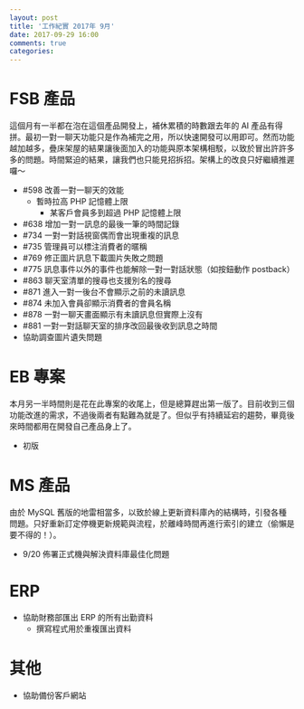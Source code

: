 ```yaml
---
layout: post
title: '工作紀實 2017年 9月'
date: 2017-09-29 16:00
comments: true
categories: 
---
```

# FSB 產品

這個月有一半都在泡在這個產品開發上，補休累積的時數跟去年的 AI 產品有得拼。最初一對一聊天功能只是作為補完之用，所以快速開發可以用即可。然而功能越加越多，疊床架屋的結果讓後面加入的功能與原本架構相駁，以致於冒出許許多多的問題。時間緊迫的結果，讓我們也只能見招拆招。架構上的改良只好繼續推遲囉～

* #598 改善一對一聊天的效能
   + 暫時拉高 PHP 記憶體上限
        - 某客戶會員多到超過 PHP 記憶體上限
* #638 增加一對一訊息的最後一筆的時間記錄
* #734 一對一對話視窗偶而會出現重複的訊息 
* #735 管理員可以標注消費者的暱稱
* #769 修正圖片訊息下載圖片失敗之問題
* #775 訊息事件以外的事件也能解除一對一對話狀態（如按鈕動作 postback）
* #863 聊天室清單的搜尋也支援別名的搜尋 
* #871 進入一對一後台不會顯示之前的未讀訊息 
* #874 未加入會員卻顯示消費者的會員名稱 
* #878 一對一聊天畫面顯示有未讀訊息但實際上沒有
* #881 一對一對話聊天室的排序改回最後收到訊息之時間
* 協助調查圖片遺失問題

# EB 專案

本月另一半時間則是花在此專案的收尾上，但是總算趕出第一版了。目前收到三個功能改進的需求，不過後兩者有點難為就是了。但似乎有持續延宕的趨勢，畢竟後來時間都用在開發自己產品身上了。

* 初版

# MS 產品

由於 MySQL 舊版的地雷相當多，以致於線上更新資料庫內的結構時，引發各種問題。只好重新訂定停機更新規範與流程，於離峰時間再進行索引的建立（偷懶是要不得的！）。

* 9/20 佈署正式機與解決資料庫最佳化問題

# ERP 

* 協助財務部匯出 ERP 的所有出勤資料
    + 撰寫程式用於重複匯出資料

# 其他

* 協助備份客戶網站

